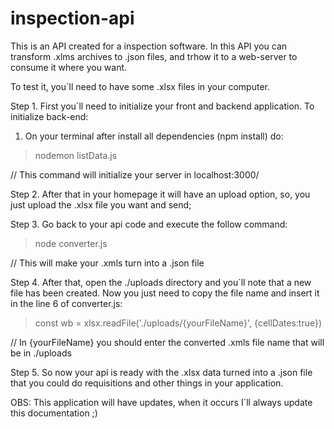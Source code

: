 # inspection-api
This is an API created for a inspection software. In this API you can transform .xlms archives to .json files,
and trhow it to a web-server to consume it where you want. 

To test it, you´ll need to have some .xlsx files in your computer. 

Step 1. First you´ll need to initialize your front and backend application. To initialize back-end:

1. On your terminal after install all dependencies (npm install) do:
 
  >nodemon listData.js   
        
  // This command will initialize your server in localhost:3000/

  
Step 2. After that in your homepage it will have an upload option, so, you just 
upload the .xlsx file you want and send;

Step 3. Go back to your api code and execute the follow command:

  >node converter.js    
        
  // This will make your .xmls turn into a .json file 

Step 4. After that, open the ./uploads directory and you´ll note that a new file has been
created. Now you just need to copy the file name and insert it in the line 6 of converter.js:

  >const wb = xlsx.readFile('./uploads/{yourFileName}', {cellDates:true}) 
  
  // In {yourFileName} you should enter the converted .xmls file name that will be in ./uploads
  
Step 5. So now your api is ready with the .xlsx data turned into a .json file that you could do
requisitions and other things in your application.

OBS: This application will have updates, when it occurs I´ll always update this documentation ;)
